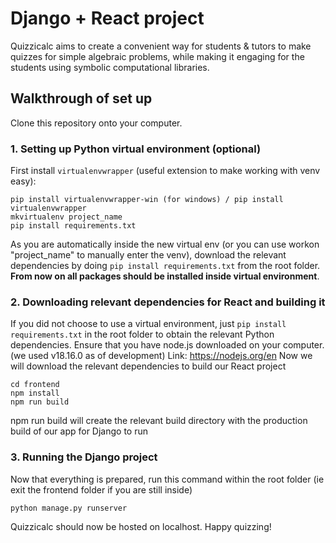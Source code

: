 # Django + React project

Quizzicalc aims to create a convenient way for students & tutors to make quizzes for simple algebraic problems, while making it engaging for the students using symbolic computational libraries.

## Walkthrough of set up

Clone this repository onto your computer.

### **1. Setting up Python virtual environment (optional)**

First install `virtualenvwrapper` (useful extension to make working with venv easy):

```
pip install virtualenvwrapper-win (for windows) / pip install virtualenvwrapper
mkvirtualenv project_name
pip install requirements.txt
```

As you are automatically inside the new virtual env (or you can use workon "project_name" to manually enter the venv), download the relevant dependencies by doing ```pip install requirements.txt``` from the root folder.
**From now on all packages should be installed inside virtual environment**.

### **2. Downloading relevant dependencies for React and building it**

If you did not choose to use a virtual environment, just ```pip install requirements.txt``` in the root folder to obtain the relevant Python dependencies.
Ensure that you have node.js downloaded on your computer. (we used v18.16.0 as of development) Link: https://nodejs.org/en
Now we will download the relevant dependencies to build our React project

```
cd frontend
npm install
npm run build
```

npm run build will create the relevant build directory with the production build of our app for Django to run

### **3. Running the Django project**

Now that everything is prepared, run this command within the root folder (ie exit the frontend folder if you are still inside)

```
python manage.py runserver
```

Quizzicalc should now be hosted on localhost.
Happy quizzing!
